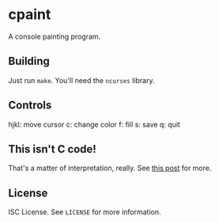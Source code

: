 cpaint
======
A console painting program.

Building
--------
Just run `make`. You'll need the `ncurses` library.

Controls
--------
hjkl: move cursor
c: change color
f: fill
s: save
q: quit

This isn't C code!
------------------
That's a matter of interpretation, really.
See [this post](https://briancallahan.net/blog/20220220.html) for more.

License
-------
ISC License. See `LICENSE` for more information.
